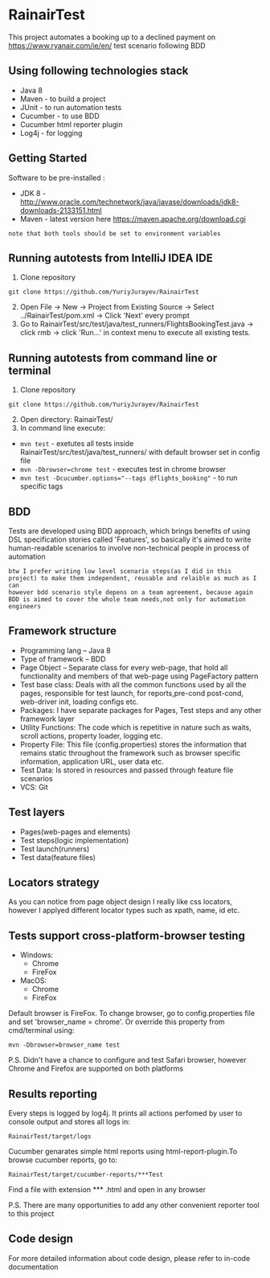 # RainairTest
This project automates a booking up to a declined payment on https://www.ryanair.com/ie/en/ test scenario following BDD
## Using following technologies stack
* Java 8
* Maven - to build a project
* JUnit - to run automation tests
* Cucumber - to use BDD
* Cucumber html reporter plugin
* Log4j - for logging
  
## Getting Started  
Software to be pre-installed : 
* JDK 8 - http://www.oracle.com/technetwork/java/javase/downloads/jdk8-downloads-2133151.html
* Maven - latest version here https://maven.apache.org/download.cgi
```
note that both tools should be set to environment variables      
```
## Running autotests from IntelliJ IDEA IDE
1. Clone repository
```
git clone https://github.com/YuriyJurayev/RainairTest
```
2. Open File -> New -> Project from Existing Source -> Select ../RainairTest/pom.xml -> Click 'Next' every prompt
3. Go to RainairTest/src/test/java/test_runners/FlightsBookingTest.java -> click rmb -> click 'Run...' in context menu to execute all existing tests.

## Running autotests from command line or terminal
1. Clone repository
```
git clone https://github.com/YuriyJurayev/RainairTest
```
2. Open directory: RainairTest/ 
3. In command line execute:
* ```mvn test``` - exetutes all tests inside RainairTest/src/test/java/test_runners/ with default browser set in config file
* ```mvn -Dbrowser=chrome test``` - executes test in chrome browser
* ```mvn test -Dcucumber.options="--tags @flights_booking"``` - to run specific tags

## BDD
Tests are developed using BDD approach, which brings benefits of using DSL specification stories called 'Features', so basically it's aimed to write human-readable scenarios to involve non-technical people in process of automation
```
btw I prefer writing low level scenario steps(as I did in this project) to make them independent, reusable and relaible as much as I can
however bdd scenario style depens on a team agreement, because again BDD is aimed to cover the whole team needs,not only for automation engineers 
```
## Framework structure
* Programming lang – Java 8
* Type of framework – BDD
* Page Object – Separate class for every web-page, that hold all functionality and members of that web-page using PageFactory pattern
* Test base class: Deals with all the common functions used by all the pages, responsible for test launch, for reports,pre-cond post-cond, web-driver init, loading configs etc. 
* Packages: I have separate packages for Pages, Test steps and any other framework layer
* Utility Functions: The code which is repetitive in nature such as waits, scroll actions, property loader, logging etc.
* Property File: This file (config.properties) stores the information that remains static throughout the framework such as browser specific information, application URL, user data etc.
* Test Data: Is stored in resources and passed through feature file scenarios
* VCS: Git

## Test layers
* Pages(web-pages and elements)
* Test steps(logic implementation)
* Test launch(runners)
* Test data(feature files)

## Locators strategy
As you can notice from page object design I really like css locators, however I applyed different locator types such as xpath, name, id etc.

## Tests support cross-platform-browser testing
 * Windows: 
      * Chrome
      * FireFox
 * MacOS:
      * Chrome
      * FireFox

Default browser is FireFox. To change browser, go to config.properties file and set 'browser_name = chrome'. Or override this property from cmd/terminal using:
```
mvn -Dbrowser=browser_name test
```
P.S. Didn't have a chance to configure and test Safari browser, however Chrome and Firefox are supported on both platforms

## Results reporting
Every steps is logged by log4j. It prints all actions perfomed by user to console output and stores all logs in:
```
RainairTest/target/logs      
```
Cucumber genarates simple html reports using html-report-plugin.To browse cucumber reports, go to:
```
RainairTest/target/cucumber-reports/***Test      
```
Find a file with extension *** .html and open in any browser

P.S. There are many opportunities to add any other convenient reporter tool to this project

## Code design
 For more detailed information about code design, please refer to in-code documentation
